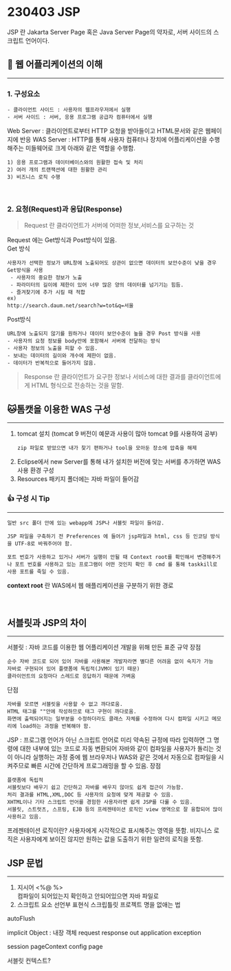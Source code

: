 # 230403 JSP
JSP 란 Jakarta Server Page 혹은 Java Server Page의 약자로, 서버 사이드의 스크립트 언어이다.
## 📄 웹 어플리케이션의 이해
---
### 1. 구성요소
    - 클라이언트 사이드 : 사용자의 웹프라우저에서 실행
    - 서버 사이드 : 서버, 응용 프로그램 공급자 컴퓨터에서 실행  


Web Server : 클라이언트로부터 HTTP 요청을 받아들이고 HTML문서와 같은 웹페이지에 반응
WAS Server : HTTP를 통해 사용자 컴퓨터나 장치에 어플리케이션을 수행해주는 미들웨어로 크게 아래와 같은 역할을 수행함.
```
1) 응용 프로그램과 데이터베이스와의 원활한 접속 및 처리
2) 여러 개의 트랜잭션에 대한 원활한 관리
3) 비즈니스 로직 수행
```

<br>

### 2. 요청(Request)과 응답(Response)
> Request 란 클라이언트가 서버에 어떠한 정보,서비스를 요구하는 것

Request 에는 Get방식과 Post방식이 있음.  
Get 방식
```
사용자가 선택한 정보가 URL창에 노출되어도 상관이 없으면 데이터의 보안수준이 낮을 경우 Get방식을 사용
 - 사용자의 중요한 정보가 노출
 - 파라미터의 길이에 제한이 있어 너무 많은 양의 데이터를 넘기기는 힘듬.
 - 즐겨찾기에 추가 시킬 때 적합
ex)
http://search.daum.net/search?w=tot&q=서울
```
Post방식
```
URL창에 노출되지 않기를 원하거나 데이터 보안수준이 높을 경우 Post 방식을 사용
- 사용자의 요청 정보를 body안에 포함해서 서버에 전달하는 방식
- 사용자 정보의 노출을 피할 수 있음.
- 보내는 데이터의 길이와 개수에 제한이 없음.
- 데이터가 반복적으로 들어가지 않음.
```
> Response 란 클라이언트가 요구한 정보나 서비스에 대한 결과를 클라이언트에게 HTML 형식으로 전송하는 것을 말함.

## 🐱톰캣을 이용한 WAS 구성
---
1. tomcat 설치 (tomcat 9 버전이 예문과 사용이 많아 tomcat 9를 사용하여 공부)
    ```
    zip 파일로 받았으면 내가 찾기 편하거나 tool을 모아둔 장소에 압축을 해제
    ```
2. Eclipse에서 new Server를 통해 내가 설치한 버전에 맞는 서버를 추가하면 WAS 사용 환경 구성
3. Resources 패키지 폴더에는 자바 파일이 들어감  


### 👍 구성 시 Tip 
---
```
일반 src 폴더 안에 있는 webapp에 JSP나 서블릿 파일이 들어감.

JSP 파일을 구축하기 전 Preferences 에 들어가 jsp파일과 html, css 등 인코딩 방식을 UTF-8로 바꿔주어야 함.  

포트 번호가 사용하고 있거나 서버가 실행이 안될 때 Context root를 확인해서 변경해주거나 포트 번호를 사용하고 있는 프로그램이 어떤 것인지 확인 후 cmd 를 통해 taskkill로 사용 포트를 죽일 수 있음.
```
**context root** 란 WAS에서 웹 애플리케이션을 구분하기 위한 경로

<br>

## 서블릿과 JSP의 차이
---
서블릿 : 자바 코드를 이용한 웹 어플리케이션 개발을 위해 만든 표준 규약
장점
```
순수 자바 코드로 되어 있어 자바를 사용해본 개발자라면 별다른 어려움 없이 숙지가 가능
자바로 구현되어 있어 플랫폼에 독립적(JVM이 있기 때문)
클라이언트의 요청마다 스레드로 응답하기 때문에 가벼움
```
단점
```
자바를 모르면 서블릿을 사용할 수 없고 까다로움.
HTML 태그를 ""안에 작성하므로 태그 구현이 까다로움.
화면에 출력되어지는 일부분을 수정하더라도 클래스 자체를 수정하여 다시 컴파일 시키고 메모리에 load하는 과정을 반복해야 함.
```

JSP : 프로그램 언어가 아닌 스크립트 언어로 미리 약속된 규정에 따라 입력하면 그 명령에 대한 내부에 있는 코드로 자동 변환되어 자바와 같이 컴파일을 사용자가 돌리는 것이 아니라 실행하는 과정 중에 웹 브라우저나 WAS와 같은 것에서 자동으로 컴파일을 시켜주므로 빠른 시간에 간단하게 프로그래밍을 할 수 있음.
장점
```
플랫폼에 독립적
서블릿보다 배우기 쉽고 간단하고 자바를 배우지 않아도 쉽게 접근이 가능함.
처리 결과를 HTML,XML,DOC 등 사용자의 요청에 맞게 제공할 수 있음.
XHTML이나 기타 스크립트 언어를 경험한 사용자라면 쉽게 JSP를 다룰 수 있음.
서블릿, 스트럿츠, 스프링, EJB 등의 프레젠테이션 로직인 view 영역으로 잘 융합되어 많이 사용하고 있음.
```
프레젠테이션 로직이란? 사용자에게 시각적으로 표시해주는 영역을 뜻함.
비지니스 로직은 사용자에게 보이진 않지만 원하는 값을 도출하기 위한 일련의 로직을 뜻함.

## JSP 문법
---
1. 지시어 <%@ %>  
컴파일이 되어있는지 확인하고 안되어있으면 자바 파일로 
2. 스크립트 요소
선언부
표현식
스크립틀릿
프로젝트 명을 없애는 법

autoFlush

implicit Object : 내장 객체
request
response
out
application
exception

session
pageContext
config
page



서블릿 컨텍스트?